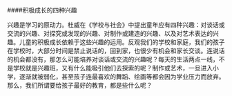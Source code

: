 ####积极成长的四种兴趣

兴趣是学习的原动力。杜威在《学校与社会》中提出童年应有四种兴趣：对谈话或交流的兴趣、对探究或发现的兴趣、对制作或建造的兴趣、以及对艺术表达的兴趣。儿童的积极成长依赖于这些兴趣的运用。反观我们的学校和家庭，我们的孩子在学校时，大部分时间是禁止说话的，回到家，也很少有机会和家长交谈。连说话的机会都没有，那怎么可能培养对谈话或交流的兴趣呢？每天的生活两点一线，不是学校就是兴趣班，又有什么能吸引他们去探索的呢？制作或艺术，一旦进入小学，逐渐就被弱化，甚至孩子连最喜欢的舞蹈、绘画等都会因为学业压力而放弃。那么，我们所谓要给孩子最好的教育，都是些什么呢？
